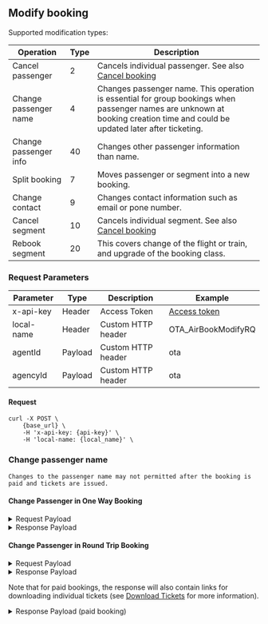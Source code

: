 ## Modify booking

Supported modification types:

| Operation             | Type | Description                                                                                                                                                                  |
|-----------------------|------|------------------------------------------------------------------------------------------------------------------------------------------------------------------------------|
| Cancel passenger      | 2    | Cancels individual passenger. See also [Cancel booking](#cancel-booking)                                                                                                     |
| Change passenger name | 4    | Changes passenger name. This operation is essential for group bookings when passenger names are unknown at booking creation time and could be updated later after ticketing. |
| Change passenger info | 40   | Changes other passenger information than name.                                                                                                                               |
| Split booking         | 7    | Moves passenger or segment into a new booking.                                                                                                                               | 
| Change contact        | 9    | Changes contact information such as email or pone number.                                                                                                                    |
| Cancel segment        | 10   | Cancels individual segment. See also [Cancel booking](#cancel-booking)                                                                                                       |
| Rebook segment        | 20   | This covers change of the flight or train, and upgrade of the booking class.                                                                                                 |

### Request Parameters

| Parameter  | Type    | Description        | Example                  |
|------------|---------|--------------------|--------------------------|
| x-api-key  | Header  | Access Token       | [Access token](#api-key) |
| local-name | Header  | Custom HTTP header | OTA_AirBookModifyRQ      |
| agentId    | Payload | Custom HTTP header | ota                      |
| agencyId   | Payload | Custom HTTP header | ota                      |

#### Request

```
curl -X POST \
    {base_url} \
    -H 'x-api-key: {api-key}' \
    -H 'local-name: {local_name}' \
```

### Change passenger name

`Changes to the passenger name may not permitted after the booking is paid and tickets are issued.`

#### Change Passenger in One Way Booking

<details>
  <summary>Request Payload</summary>
  <pre>
    {
      "version": "2.001",
      "pos": {
        "source": [
          {
            "bookingChannel": {
              "type": "OTA"
            },
            "isoCurrency": "SAR",
            "requestorID": {
              "type": "5",
              "id": "<ins>agentId</ins>",
              "name": "<ins>agencyId</ins>"
              "location": "CPH"
            }
          }
        ]
      },
      "airReservation": {
        "airItinerary": {
          "originDestinationOptions": {
            "originDestinationOption": [
              {
                "flightSegment": [
                  {
                    "departureAirport": {
                      "locationCode": "MKX"
                    },
                    "arrivalAirport": {
                      "locationCode": "DMX"
                    },
                    "operatingAirline": {
                      "code": "HHR",
                      "flightNumber": "0080"
                    },
                    "equipment": [],
                    "departureDateTime": "2024-03-22T10:00:00.000+03:00",
                    "arrivalDateTime": "2024-03-22T12:25:00.000+03:00",
                    "rph": "1",
                    "marketingAirline": {
                      "code": "HHR"
                    },
                    "flightNumber": "0080",
                    "fareBasisCode": "ApplPayGreater",
                    "resBookDesigCode": "Y",
                    "bookingClassAvails": [],
                    "comment": [],
                    "stopLocation": [],
                    "status": "30"
                  }
                ],
                "rph": "1"
              }
            ]
          }
        },
        "travelerInfo": {
          "airTraveler": [
            {
              "personName": {
                "namePrefix": [],
                "givenName": [
                  "TEST QA"
                ],
                "middleName": [],
                "surname": "TESTER",
                "nameSuffix": [],
                "nameTitle": []
              },
              "telephone": [],
              "email": [
                {
                  "value": "tester@example.com",
                  "defaultInd": true
                }
              ],
              "address": [],
              "custLoyalty": [],
              "document": [],
              "socialMediaInfo": [],
              "passengerTypeCode": "CTC",
              "comment": []
            },
            {
              "telephone": [],
              "email": [],
              "address": [],
              "custLoyalty": [],
              "document": [],
              "travelerRefNumber": {
                "rph": "1"
              },
              "flightSegmentRPHs": {
                "flightSegmentRPH": [
                  "1"
                ]
              },
              "socialMediaInfo": [],
              "passengerTypeCode": "ADT",
              "gender": "Unknown",
              "comment": []
            },
            {
              "telephone": [],
              "email": [],
              "address": [],
              "custLoyalty": [],
              "document": [],
              "travelerRefNumber": {
                "rph": "2"
              },
              "flightSegmentRPHs": {
                "flightSegmentRPH": [
                  "1"
                ]
              },
              "socialMediaInfo": [],
              "passengerTypeCode": "ADT",
              "gender": "Unknown",
              "comment": []
            },
            {
              "telephone": [],
              "email": [],
              "address": [],
              "custLoyalty": [],
              "document": [],
              "travelerRefNumber": {
                "rph": "3"
              },
              "flightSegmentRPHs": {
                "flightSegmentRPH": [
                  "1"
                ]
              },
              "socialMediaInfo": [],
              "passengerTypeCode": "ADT",
              "gender": "Unknown",
              "comment": []
            },
            {
              "telephone": [],
              "email": [],
              "address": [],
              "custLoyalty": [],
              "document": [],
              "travelerRefNumber": {
                "rph": "4"
              },
              "flightSegmentRPHs": {
                "flightSegmentRPH": [
                  "1"
                ]
              },
              "socialMediaInfo": [],
              "passengerTypeCode": "ADT",
              "gender": "Unknown",
              "comment": []
            },
            {
              "telephone": [],
              "email": [],
              "address": [],
              "custLoyalty": [],
              "document": [],
              "travelerRefNumber": {
                "rph": "5"
              },
              "flightSegmentRPHs": {
                "flightSegmentRPH": [
                  "1"
                ]
              },
              "socialMediaInfo": [],
              "passengerTypeCode": "ADT",
              "gender": "Unknown",
              "comment": []
            }
          ],
          "specialReqDetails": []
        },
        "ticketing": [
          {
            "ticketAdvisory": [],
            "ticketType": "E_TICKET",
            "flightSegmentRefNumber": [],
            "travelerRefNumber": [
              "1"
            ],
            "ticketDocumentNbr": "3333330007692",
            "passengerTypeCode": "ADT",
            "miscTicketingCode": [],
            "tpaExtensions": {
              "couponInfos": [
                {
                  "flightRefRPH": "1",
                  "number": "1",
                  "status": "O"
                }
              ]
            }
          },
          {
            "ticketAdvisory": [],
            "ticketType": "E_TICKET",
            "flightSegmentRefNumber": [],
            "travelerRefNumber": [
              "2"
            ],
            "ticketDocumentNbr": "3333330007693",
            "passengerTypeCode": "ADT",
            "miscTicketingCode": [],
            "tpaExtensions": {
              "couponInfos": [
                {
                  "flightRefRPH": "1",
                  "number": "1",
                  "status": "O"
                }
              ]
            }
          },
          {
            "ticketAdvisory": [],
            "ticketType": "E_TICKET",
            "flightSegmentRefNumber": [],
            "travelerRefNumber": [
              "3"
            ],
            "ticketDocumentNbr": "3333330007694",
            "passengerTypeCode": "ADT",
            "miscTicketingCode": [],
            "tpaExtensions": {
              "couponInfos": [
                {
                  "flightRefRPH": "1",
                  "number": "1",
                  "status": "O"
                }
              ]
            }
          },
          {
            "ticketAdvisory": [],
            "ticketType": "E_TICKET",
            "flightSegmentRefNumber": [],
            "travelerRefNumber": [
              "4"
            ],
            "ticketDocumentNbr": "3333330007695",
            "passengerTypeCode": "ADT",
            "miscTicketingCode": [],
            "tpaExtensions": {
              "couponInfos": [
                {
                  "flightRefRPH": "1",
                  "number": "1",
                  "status": "O"
                }
              ]
            }
          },
          {
            "ticketAdvisory": [],
            "ticketType": "E_TICKET",
            "flightSegmentRefNumber": [],
            "travelerRefNumber": [
              "5"
            ],
            "ticketDocumentNbr": "3333330007696",
            "passengerTypeCode": "ADT",
            "miscTicketingCode": [],
            "tpaExtensions": {
              "couponInfos": [
                {
                  "flightRefRPH": "1",
                  "number": "1",
                  "status": "O"
                }
              ]
            }
          }
        ],
        "bookingReferenceID": [
          {
            "companyName": {
              "code": "W1"
            },
            "type": "14",
            "id": "N6G2NW",
            "flightRefNumberRPHList": []
          },
          {
            "companyName": {
              "code": "HHR"
            },
            "type": "14",
            "id": "C83EEA626",
            "flightRefNumberRPHList": []
          }
        ],
        "offer": {
          "summary": [],
          "priced": [
            {
              "shortDescription": [],
              "longDescription": [],
              "originDestination": [],
              "otherServices": [],
              "restriction": [],
              "termsAndConditions": [],
              "commission": [],
              "multimedia": [],
              "bookingReferenceID": [],
              "id": "1385505",
              "tpaExtensions": {
                "orderInfo": {
                  "action": "CREATE_BOOKING",
                  "currencyCode": "SAR",
                  "direction": "PAYMENT",
                  "orderType": "BOOKING",
                  "status": "PAID",
                  "totalAmount": "97.75"
                }
              }
            }
          ],
          "purchased": []
        },
        "createDateTime": "2024-03-15T10:13:19.700Z",
        "emdinfo": []
      },
      "airBookModifyRQ": {
        "modificationType": "3",
        "travelerInfo": {
          "airTraveler": [
            {
              "personName": {
                "namePrefix": [],
                "givenName": [
                  "KITTY"
                ],
                "middleName": [],
                "surname": "TESTER",
                "nameSuffix": [],
                "nameTitle": []
              },
              "telephone": [
                {
                  "countryAccessCode": "380",
                  "phoneNumber": "123456"
                }
              ],
              "email": [
                {
                  "value": "tester@example.com",
                  "defaultInd": true
                }
              ],
              "address": [
                {
                  "bldgRoom": [],
                  "addressLine": [],
                  "cityName": "Makkha",
                  "countryName": {
                    "code": "SA"
                  }
                }
              ],
              "custLoyalty": [],
              "document": [],
              "socialMediaInfo": [],
              "birthDate": "1979-01-01",
              "passengerTypeCode": "CTC",
              "comment": []
            },
            {
              "personName": {
                "namePrefix": [
                  "MISS"
                ],
                "givenName": [
                  "PETER"
                ],
                "middleName": [
                  "PAXXXX"
                ],
                "surname": "TEST"
              },
              "telephone": [
                {
                  "countryAccessCode": "380",
                  "phoneNumber": "671234567"
                }
              ],
              "email": [
                {
                  "value": "tester@example.com"
                }
              ],
              "document": [
                {
                  "docID": "0123456789",
                  "docType": "5",
                  "docHolderNationality": "SA",
                  "expireDate": "2027-12-12",
                  "birthDate": "1979-01-01"
                }
              ],
              "travelerRefNumber": {
                "rph": "1"
              },
              "flightSegmentRPHs": {
                "flightSegmentRPH": [
                  "1"
                ]
              },
              "passengerTypeCode": "ADT",
              "gender": "Male"
            },
            {
              "personName": {
                "namePrefix": [
                  "MISS"
                ],
                "middleName": [
                  "RPAXXXX"
                ],
                "givenName": [
                  "ROSE"
                ],
                "surname": "TEST"
              },
              "telephone": [
                {
                  "countryAccessCode": "380",
                  "phoneNumber": "671234567"
                }
              ],
              "email": [
                {
                  "value": "tester@example.com"
                }
              ],
              "document": [
                {
                  "docID": "0123456789",
                  "docType": "5",
                  "docHolderNationality": "SA",
                  "expireDate": "2027-12-12",
                  "birthDate": "1979-01-01"
                }
              ],
              "travelerRefNumber": {
                "rph": "2"
              },
              "flightSegmentRPHs": {
                "flightSegmentRPH": [
                  "1"
                ]
              },
              "passengerTypeCode": "ADT",
              "gender": "Male"
            },
            {
              "personName": {
                "namePrefix": [
                  "MISS"
                ],
                "givenName": [
                  "SANDRA"
                ],
                "surname": "TEST"
              },
              "telephone": [
                {
                  "countryAccessCode": "380",
                  "phoneNumber": "671234567"
                }
              ],
              "email": [
                {
                  "value": "tester@example.com"
                }
              ],
              "document": [
                {
                  "docID": "0123456789",
                  "docType": "5",
                  "docHolderNationality": "SA",
                  "expireDate": "2027-12-12",
                  "birthDate": "1999-01-01"
                }
              ],
              "travelerRefNumber": {
                "rph": "3"
              },
              "flightSegmentRPHs": {
                "flightSegmentRPH": [
                  "1"
                ]
              },
              "passengerTypeCode": "ADT",
              "gender": "Female"
            },
            {
              "personName": {
                "namePrefix": [
                  "MR"
                ],
                "givenName": [
                  "OKAN"
                ],
                "surname": "TEST"
              },
              "telephone": [
                {
                  "countryAccessCode": "380",
                  "phoneNumber": "671234567"
                }
              ],
              "email": [
                {
                  "value": "tester@example.com"
                }
              ],
              "document": [
                {
                  "docID": "0123456789",
                  "docType": "5",
                  "docHolderNationality": "SA",
                  "expireDate": "2027-12-12",
                  "birthDate": "1999-01-01"
                }
              ],
              "travelerRefNumber": {
                "rph": "4"
              },
              "flightSegmentRPHs": {
                "flightSegmentRPH": [
                  "1"
                ]
              },
              "passengerTypeCode": "ADT",
              "gender": "Male",
              "comment": []
            },
            {
              "personName": {
                "namePrefix": [
                  "MISS"
                ],
                "givenName": [
                  "NADIA"
                ],
                "surname": "TEST"
              },
              "telephone": [
                {
                  "countryAccessCode": "380",
                  "phoneNumber": "671234567"
                }
              ],
              "email": [
                {
                  "value": "tester@example.com"
                }
              ],
              "document": [
                {
                  "docID": "0123456789",
                  "docType": "5",
                  "docHolderNationality": "SA",
                  "expireDate": "2027-12-12",
                  "birthDate": "1999-01-15"
                }
              ],
              "travelerRefNumber": {
                "rph": "5"
              },
              "flightSegmentRPHs": {
                "flightSegmentRPH": [
                  "1"
                ]
              },
              "passengerTypeCode": "ADT",
              "gender": "Female",
              "comment": []
            }
          ]
        }
      }
    }
  </pre>
</details>
<details>
  <summary>Response Payload</summary>
  <pre>
    {
      "success": {},
      "airReservation": {
        "airItinerary": {
          "originDestinationOptions": {
            "originDestinationOption": [
              {
                "flightSegment": [
                  {
                    "departureAirport": {
                      "locationCode": "MKX"
                    },
                    "arrivalAirport": {
                      "locationCode": "DMX"
                    },
                    "operatingAirline": {
                      "code": "HHR",
                      "flightNumber": "0080"
                    },
                    "equipment": [],
                    "departureDateTime": "2024-03-22T10:00:00.000+03:00",
                    "arrivalDateTime": "2024-03-22T12:25:00.000+03:00",
                    "rph": "1",
                    "marketingAirline": {
                      "code": "HHR"
                    },
                    "flightNumber": "0080",
                    "fareBasisCode": "ApplPayGreater",
                    "resBookDesigCode": "Y",
                    "bookingClassAvails": [],
                    "comment": [],
                    "stopLocation": [],
                    "status": "30"
                  }
                ],
                "rph": "1"
              }
            ]
          }
        },
        "travelerInfo": {
          "airTraveler": [
            {
              "personName": {
                "namePrefix": [],
                "givenName": [
                  "KITTY"
                ],
                "middleName": [],
                "surname": "TESTER",
                "nameSuffix": [],
                "nameTitle": []
              },
              "telephone": [
                {
                  "countryAccessCode": "380",
                  "phoneNumber": "123456"
                }
              ],
              "email": [
                {
                  "value": "tester@example.com",
                  "defaultInd": true
                }
              ],
              "address": [
                {
                  "bldgRoom": [],
                  "addressLine": [],
                  "cityName": "Makkha",
                  "countryName": {
                    "code": "SA"
                  }
                }
              ],
              "custLoyalty": [],
              "document": [],
              "socialMediaInfo": [],
              "birthDate": "1979-01-01",
              "passengerTypeCode": "CTC",
              "comment": []
            },
            {
              "personName": {
                "namePrefix": [
                  "MISS"
                ],
                "givenName": [
                  "PETER PAXXXX"
                ],
                "middleName": [],
                "surname": "TEST",
                "nameSuffix": [],
                "nameTitle": []
              },
              "telephone": [
                {
                  "countryAccessCode": "380",
                  "phoneNumber": "671234567"
                }
              ],
              "email": [
                {
                  "value": "tester@example.com"
                }
              ],
              "address": [],
              "custLoyalty": [],
              "document": [
                {
                  "docLimitations": [],
                  "docID": "0123456789",
                  "docType": "5",
                  "docHolderNationality": "SA",
                  "birthDate": "1979-01-01",
                  "expireDate": "2027-12-12"
                }
              ],
              "travelerRefNumber": {
                "rph": "1"
              },
              "flightSegmentRPHs": {
                "flightSegmentRPH": [
                  "1"
                ]
              },
              "socialMediaInfo": [],
              "passengerTypeCode": "ADT",
              "gender": "Male",
              "comment": []
            },
            {
              "personName": {
                "namePrefix": [
                  "MISS"
                ],
                "givenName": [
                  "ROSE RPAXXXX"
                ],
                "middleName": [],
                "surname": "TEST",
                "nameSuffix": [],
                "nameTitle": []
              },
              "telephone": [
                {
                  "countryAccessCode": "380",
                  "phoneNumber": "671234567"
                }
              ],
              "email": [
                {
                  "value": "tester@example.com"
                }
              ],
              "address": [],
              "custLoyalty": [],
              "document": [
                {
                  "docLimitations": [],
                  "docID": "0123456789",
                  "docType": "5",
                  "docHolderNationality": "SA",
                  "birthDate": "1979-01-01",
                  "expireDate": "2027-12-12"
                }
              ],
              "travelerRefNumber": {
                "rph": "2"
              },
              "flightSegmentRPHs": {
                "flightSegmentRPH": [
                  "1"
                ]
              },
              "socialMediaInfo": [],
              "passengerTypeCode": "ADT",
              "gender": "Male",
              "comment": []
            },
            {
              "personName": {
                "namePrefix": [
                  "MISS"
                ],
                "givenName": [
                  "SANDRA"
                ],
                "middleName": [],
                "surname": "TEST",
                "nameSuffix": [],
                "nameTitle": []
              },
              "telephone": [
                {
                  "countryAccessCode": "380",
                  "phoneNumber": "671234567"
                }
              ],
              "email": [
                {
                  "value": "tester@example.com"
                }
              ],
              "address": [],
              "custLoyalty": [],
              "document": [
                {
                  "docLimitations": [],
                  "docID": "0123456789",
                  "docType": "5",
                  "docHolderNationality": "SA",
                  "birthDate": "1999-01-01",
                  "expireDate": "2027-12-12"
                }
              ],
              "travelerRefNumber": {
                "rph": "3"
              },
              "flightSegmentRPHs": {
                "flightSegmentRPH": [
                  "1"
                ]
              },
              "socialMediaInfo": [],
              "passengerTypeCode": "ADT",
              "gender": "Female",
              "comment": []
            },
            {
              "personName": {
                "namePrefix": [
                  "MR"
                ],
                "givenName": [
                  "OKAN"
                ],
                "middleName": [],
                "surname": "TEST",
                "nameSuffix": [],
                "nameTitle": []
              },
              "telephone": [
                {
                  "countryAccessCode": "380",
                  "phoneNumber": "671234567"
                }
              ],
              "email": [
                {
                  "value": "tester@example.com"
                }
              ],
              "address": [],
              "custLoyalty": [],
              "document": [
                {
                  "docLimitations": [],
                  "docID": "0123456789",
                  "docType": "5",
                  "docHolderNationality": "SA",
                  "birthDate": "1999-01-01",
                  "expireDate": "2027-12-12"
                }
              ],
              "travelerRefNumber": {
                "rph": "4"
              },
              "flightSegmentRPHs": {
                "flightSegmentRPH": [
                  "1"
                ]
              },
              "socialMediaInfo": [],
              "passengerTypeCode": "ADT",
              "gender": "Male",
              "comment": []
            },
            {
              "personName": {
                "namePrefix": [
                  "MISS"
                ],
                "givenName": [
                  "NADIA"
                ],
                "middleName": [],
                "surname": "TEST",
                "nameSuffix": [],
                "nameTitle": []
              },
              "telephone": [
                {
                  "countryAccessCode": "380",
                  "phoneNumber": "671234567"
                }
              ],
              "email": [
                {
                  "value": "tester@example.com"
                }
              ],
              "address": [],
              "custLoyalty": [],
              "document": [
                {
                  "docLimitations": [],
                  "docID": "0123456789",
                  "docType": "5",
                  "docHolderNationality": "SA",
                  "birthDate": "1999-01-15",
                  "expireDate": "2027-12-12"
                }
              ],
              "travelerRefNumber": {
                "rph": "5"
              },
              "flightSegmentRPHs": {
                "flightSegmentRPH": [
                  "1"
                ]
              },
              "socialMediaInfo": [],
              "passengerTypeCode": "ADT",
              "gender": "Female",
              "comment": []
            }
          ],
          "specialReqDetails": []
        },
        "ticketing": [
          {
            "ticketAdvisory": [],
            "ticketType": "E_TICKET",
            "flightSegmentRefNumber": [],
            "travelerRefNumber": [
              "1"
            ],
            "ticketDocumentNbr": "3333330007692",
            "miscTicketingCode": []
          },
          {
            "ticketAdvisory": [],
            "ticketType": "E_TICKET",
            "flightSegmentRefNumber": [],
            "travelerRefNumber": [
              "2"
            ],
            "ticketDocumentNbr": "3333330007693",
            "miscTicketingCode": []
          },
          {
            "ticketAdvisory": [],
            "ticketType": "E_TICKET",
            "flightSegmentRefNumber": [],
            "travelerRefNumber": [
              "3"
            ],
            "ticketDocumentNbr": "3333330007694",
            "miscTicketingCode": []
          },
          {
            "ticketAdvisory": [],
            "ticketType": "E_TICKET",
            "flightSegmentRefNumber": [],
            "travelerRefNumber": [
              "4"
            ],
            "ticketDocumentNbr": "3333330007695",
            "miscTicketingCode": []
          },
          {
            "ticketAdvisory": [],
            "ticketType": "E_TICKET",
            "flightSegmentRefNumber": [],
            "travelerRefNumber": [
              "5"
            ],
            "ticketDocumentNbr": "3333330007696",
            "miscTicketingCode": []
          }
        ],
        "bookingReferenceID": [
          {
            "companyName": {
              "code": "W1"
            },
            "type": "14",
            "id": "N6G2NW",
            "flightRefNumberRPHList": []
          },
          {
            "companyName": {
              "code": "HHR"
            },
            "type": "14",
            "id": "C83EEA626",
            "flightRefNumberRPHList": []
          }
        ],
        "createDateTime": "2024-03-15T10:13:21.740Z",
        "emdinfo": []
      },
      "version": 2.001
    }
  </pre>
</details>

#### Change Passenger in Round Trip Booking

<details>
  <summary>Request Payload</summary>
  <pre>
    {
      "version": "2.001",
      "pos": {
        "source": [
          {
            "bookingChannel": {
              "type": "OTA"
            },
            "isoCurrency": "SAR",
            "requestorID": {
              "type": "5",
              "id": "<ins>agentId</ins>",
              "name": "<ins>agencyId</ins>"
              "location": "CPH"
            }
          }
        ]
      },
      "airReservation": {
        "airItinerary": {
          "originDestinationOptions": {
            "originDestinationOption": [
              {
                "flightSegment": [
                  {
                    "departureAirport": {
                      "locationCode": "MKX"
                    },
                    "arrivalAirport": {
                      "locationCode": "DMX"
                    },
                    "operatingAirline": {
                      "code": "HHR",
                      "flightNumber": "0080"
                    },
                    "equipment": [],
                    "departureDateTime": "2024-04-12T09:00:00.000+03:00",
                    "arrivalDateTime": "2024-04-12T11:25:00.000+03:00",
                    "rph": "1",
                    "marketingAirline": {
                      "code": "HHR"
                    },
                    "flightNumber": "0080",
                    "fareBasisCode": "testEco",
                    "resBookDesigCode": "Y",
                    "bookingClassAvails": [],
                    "comment": [],
                    "stopLocation": [],
                    "status": "30"
                  }
                ],
                "rph": "1"
              },
              {
                "flightSegment": [
                  {
                    "departureAirport": {
                      "locationCode": "DMX"
                    },
                    "arrivalAirport": {
                      "locationCode": "MKX"
                    },
                    "operatingAirline": {
                      "code": "HHR",
                      "flightNumber": "0141"
                    },
                    "equipment": [],
                    "departureDateTime": "2024-04-12T15:30:00.000+03:00",
                    "arrivalDateTime": "2024-04-12T17:55:00.000+03:00",
                    "rph": "2",
                    "marketingAirline": {
                      "code": "HHR"
                    },
                    "flightNumber": "0141",
                    "fareBasisCode": "testEco",
                    "resBookDesigCode": "Y",
                    "bookingClassAvails": [],
                    "comment": [],
                    "stopLocation": [],
                    "status": "30"
                  }
                ],
                "rph": "2"
              }
            ]
          }
        },
        "priceInfo": {
          "itinTotalFare": [
            {
              "baseFare": {
                "currencyCode": "SAR",
                "amount": 2000
              },
              "equivFare": [],
              "taxes": {
                "tax": [
                  {
                    "taxCode": "VAT",
                    "currencyCode": "SAR",
                    "amount": 300
                  }
                ],
                "amount": 300
              },
              "fees": {
                "fee": [
                  {
                    "feeCode": "FE1",
                    "currencyCode": "SAR",
                    "amount": 150
                  },
                  {
                    "feeCode": "VAT",
                    "currencyCode": "SAR",
                    "amount": 22.5
                  },
                  {
                    "feeCode": "VAT_VAT",
                    "currencyCode": "SAR",
                    "amount": 0
                  }
                ],
                "amount": 172.5
              },
              "totalFare": {
                "currencyCode": "SAR",
                "amount": 2472.5
              },
              "fareBaggageAllowance": [],
              "remark": []
            }
          ],
          "fareInfos": {
            "fareInfo": [
              {
                "fareReference": [
                  {
                    "value": "testEco"
                  }
                ],
                "filingAirline": {
                  "value": "HHR"
                },
                "marketingAirline": [],
                "departureAirport": {
                  "locationCode": "MKX"
                },
                "arrivalAirport": {
                  "locationCode": "DMX"
                },
                "date": [],
                "fareInfo": [],
                "city": [],
                "airport": [],
                "ruleInfo":{
                  "tpaextensions": {
                    "updateTravellersTimeLimit": "2024-04-12T10:20:40+03:00",
                    "confirmationTimeLimit": "2024-04-12T10:49:40+03:00",
                    "cancellationTimeLimit": "2024-04-12T08:40:57+03:00"
                  }
                },
                "rph": "1"
              },
              {
                "fareReference": [
                  {
                    "value": "testEco"
                  }
                ],
                "filingAirline": {
                  "value": "HHR"
                },
                "marketingAirline": [],
                "departureAirport": {
                  "locationCode": "DMX"
                },
                "arrivalAirport": {
                  "locationCode": "MKX"
                },
                "date": [],
                "fareInfo": [],
                "city": [],
                "airport": [],
                "ruleInfo":{
                  "tpaextensions": {
                    "updateTravellersTimeLimit": "2024-04-12T10:20:40+03:00",
                    "confirmationTimeLimit": "2024-04-12T10:49:40+03:00",
                    "cancellationTimeLimit": "2024-04-12T08:40:57+03:00"
                  }
                },
                "rph": "2"
              },
              {
                "fareReference": [
                  {
                    "value": "testEco"
                  }
                ],
                "marketingAirline": [],
                "date": [],
                "fareInfo": [],
                "city": [],
                "airport": [],
                "rph": "3"
              },
              {
                "fareReference": [
                  {
                    "value": "testEco"
                  }
                ],
                "marketingAirline": [],
                "date": [],
                "fareInfo": [],
                "city": [],
                "airport": [],
                "rph": "4"
              },
              {
                "fareReference": [
                  {
                    "value": "testEco"
                  }
                ],
                "marketingAirline": [],
                "date": [],
                "fareInfo": [],
                "city": [],
                "airport": [],
                "rph": "5"
              },
              {
                "fareReference": [
                  {
                    "value": "testEco"
                  }
                ],
                "marketingAirline": [],
                "date": [],
                "fareInfo": [],
                "city": [],
                "airport": [],
                "rph": "6"
              },
              {
                "fareReference": [
                  {
                    "value": "testEco"
                  }
                ],
                "marketingAirline": [],
                "date": [],
                "fareInfo": [],
                "city": [],
                "airport": [],
                "rph": "7"
              },
              {
                "fareReference": [
                  {
                    "value": "testEco"
                  }
                ],
                "marketingAirline": [],
                "date": [],
                "fareInfo": [],
                "city": [],
                "airport": [],
                "rph": "8"
              },
              {
                "fareReference": [
                  {
                    "value": "testEco"
                  }
                ],
                "marketingAirline": [],
                "date": [],
                "fareInfo": [],
                "city": [],
                "airport": [],
                "rph": "9"
              },
              {
                "fareReference": [
                  {
                    "value": "testEco"
                  }
                ],
                "marketingAirline": [],
                "date": [],
                "fareInfo": [],
                "city": [],
                "airport": [],
                "rph": "10"
              }
            ]
          },
          "ptcfareBreakdowns": {
            "ptcfareBreakdown": [
              {
                "passengerTypeQuantity": {
                  "code": "ADT",
                  "quantity": 5
                },
                "fareBasisCodes": {
                  "fareBasisCode": [
                    {
                      "value": "testEco",
                      "flightSegmentRPH": "1"
                    }
                  ]
                },
                "passengerFare": [
                  {
                    "baseFare": {
                      "currencyCode": "SAR",
                      "amount": 1000
                    },
                    "equivFare": [],
                    "taxes": {
                      "tax": [
                        {
                          "taxCode": "VAT",
                          "taxName": "VAT",
                          "currencyCode": "SAR",
                          "amount": 150
                        }
                      ],
                      "amount": 150
                    },
                    "fees": {
                      "fee": [
                        {
                          "feeCode": "FE1",
                          "currencyCode": "SAR",
                          "amount": 75
                        },
                        {
                          "feeCode": "VAT",
                          "currencyCode": "SAR",
                          "amount": 11.25
                        },
                        {
                          "feeCode": "VAT_VAT",
                          "currencyCode": "SAR",
                          "amount": 0
                        }
                      ],
                      "amount": 86.25
                    },
                    "totalFare": {
                      "currencyCode": "SAR",
                      "amount": 1236.25
                    },
                    "fareBaggageAllowance": [],
                    "remark": []
                  }
                ],
                "travelerRefNumber": [
                  {
                    "rph": "1"
                  },
                  {
                    "rph": "2"
                  },
                  {
                    "rph": "3"
                  },
                  {
                    "rph": "4"
                  },
                  {
                    "rph": "5"
                  }
                ],
                "ticketDesignators": {
                  "ticketDesignator": [
                    {
                      "flightRefRPH": "1"
                    }
                  ]
                },
                "fareInfo": [
                  {
                    "fareReference": [
                      {
                        "value": "testEco",
                        "resBookDesigCode": "Y",
                        "accountCode": "testEco"
                      }
                    ],
                    "marketingAirline": [],
                    "date": [],
                    "fareInfo": [],
                    "city": [],
                    "airport": []
                  }
                ],
                "pricingUnit": [],
                "flightRefNumberRPHList": [
                  "1"
                ]
              },
              {
                "passengerTypeQuantity": {
                  "code": "ADT",
                  "quantity": 5
                },
                "fareBasisCodes": {
                  "fareBasisCode": [
                    {
                      "value": "testEco",
                      "flightSegmentRPH": "2"
                    }
                  ]
                },
                "passengerFare": [
                  {
                    "baseFare": {
                      "currencyCode": "SAR",
                      "amount": 1000
                    },
                    "equivFare": [],
                    "taxes": {
                      "tax": [
                        {
                          "taxCode": "VAT",
                          "taxName": "VAT",
                          "currencyCode": "SAR",
                          "amount": 150
                        }
                      ],
                      "amount": 150
                    },
                    "fees": {
                      "fee": [
                        {
                          "feeCode": "FE1",
                          "currencyCode": "SAR",
                          "amount": 75
                        },
                        {
                          "feeCode": "VAT",
                          "currencyCode": "SAR",
                          "amount": 11.25
                        },
                        {
                          "feeCode": "VAT_VAT",
                          "currencyCode": "SAR",
                          "amount": 0
                        }
                      ],
                      "amount": 86.25
                    },
                    "totalFare": {
                      "currencyCode": "SAR",
                      "amount": 1236.25
                    },
                    "fareBaggageAllowance": [],
                    "remark": []
                  }
                ],
                "travelerRefNumber": [
                  {
                    "rph": "1"
                  },
                  {
                    "rph": "2"
                  },
                  {
                    "rph": "3"
                  },
                  {
                    "rph": "4"
                  },
                  {
                    "rph": "5"
                  }
                ],
                "ticketDesignators": {
                  "ticketDesignator": [
                    {
                      "flightRefRPH": "2"
                    }
                  ]
                },
                "fareInfo": [
                  {
                    "fareReference": [
                      {
                        "value": "testEco",
                        "resBookDesigCode": "Y",
                        "accountCode": "testEco"
                      }
                    ],
                    "marketingAirline": [],
                    "date": [],
                    "fareInfo": [],
                    "city": [],
                    "airport": []
                  }
                ],
                "pricingUnit": [],
                "flightRefNumberRPHList": [
                  "2"
                ]
              }
            ]
          }
        },
        "travelerInfo": {
          "airTraveler": [
            {
              "personName": {
                "namePrefix": [],
                "givenName": [
                  "John Junior"
                ],
                "middleName": [],
                "surname": "TESTER",
                "nameSuffix": [],
                "nameTitle": []
              },
              "telephone": [
                {
                  "countryAccessCode": "380",
                  "phoneNumber": "671234567"
                }
              ],
              "email": [
                {
                  "value": "tester@example.com",
                  "defaultInd": true
                }
              ],
              "address": [
                {
                  "bldgRoom": [],
                  "addressLine": [],
                  "cityName": "Makkha",
                  "countryName": {
                    "value": "",
                    "code": "SA"
                  }
                }
              ],
              "custLoyalty": [],
              "document": [],
              "socialMediaInfo": [],
              "birthDate": "1979-01-01",
              "passengerTypeCode": "CTC",
              "comment": []
            },
            {
              "telephone": [],
              "email": [],
              "address": [],
              "custLoyalty": [],
              "document": [],
              "travelerRefNumber": {
                "rph": "1"
              },
              "flightSegmentRPHs": {
                "flightSegmentRPH": [
                  "1",
                  "2"
                ]
              },
              "socialMediaInfo": [],
              "passengerTypeCode": "ADT",
              "gender": "Unknown",
              "comment": []
            },
            {
              "telephone": [],
              "email": [],
              "address": [],
              "custLoyalty": [],
              "document": [],
              "travelerRefNumber": {
                "rph": "2"
              },
              "flightSegmentRPHs": {
                "flightSegmentRPH": [
                  "1",
                  "2"
                ]
              },
              "socialMediaInfo": [],
              "passengerTypeCode": "ADT",
              "gender": "Unknown",
              "comment": []
            },
            {
              "telephone": [],
              "email": [],
              "address": [],
              "custLoyalty": [],
              "document": [],
              "travelerRefNumber": {
                "rph": "3"
              },
              "flightSegmentRPHs": {
                "flightSegmentRPH": [
                  "1",
                  "2"
                ]
              },
              "socialMediaInfo": [],
              "passengerTypeCode": "ADT",
              "gender": "Unknown",
              "comment": []
            },
            {
              "telephone": [],
              "email": [],
              "address": [],
              "custLoyalty": [],
              "document": [],
              "travelerRefNumber": {
                "rph": "4"
              },
              "flightSegmentRPHs": {
                "flightSegmentRPH": [
                  "1",
                  "2"
                ]
              },
              "socialMediaInfo": [],
              "passengerTypeCode": "ADT",
              "gender": "Unknown",
              "comment": []
            },
            {
              "telephone": [],
              "email": [],
              "address": [],
              "custLoyalty": [],
              "document": [],
              "travelerRefNumber": {
                "rph": "5"
              },
              "flightSegmentRPHs": {
                "flightSegmentRPH": [
                  "1",
                  "2"
                ]
              },
              "socialMediaInfo": [],
              "passengerTypeCode": "ADT",
              "gender": "Unknown",
              "comment": []
            }
          ],
          "specialReqDetails": []
        },
        "ticketing": [
          {
            "ticketAdvisory": [],
            "ticketType": "E_TICKET",
            "flightSegmentRefNumber": [],
            "travelerRefNumber": [
              "1"
            ],
            "ticketDocumentNbr": "3333330011359",
            "passengerTypeCode": "ADT",
            "miscTicketingCode": [],
            "tpaExtensions": {
              "couponInfos": [
                {
                  "flightRefRPH": "1",
                  "number": "1",
                  "status": "O"
                },
                {
                  "flightRefRPH": "2",
                  "number": "2",
                  "status": "O"
                }
              ]
            }
          },
          {
            "ticketAdvisory": [],
            "ticketType": "E_TICKET",
            "flightSegmentRefNumber": [],
            "travelerRefNumber": [
              "2"
            ],
            "ticketDocumentNbr": "3333330011360",
            "passengerTypeCode": "ADT",
            "miscTicketingCode": [],
            "tpaExtensions": {
              "couponInfos": [
                {
                  "flightRefRPH": "1",
                  "number": "1",
                  "status": "O"
                },
                {
                  "flightRefRPH": "2",
                  "number": "2",
                  "status": "O"
                }
              ]
            }
          },
          {
            "ticketAdvisory": [],
            "ticketType": "E_TICKET",
            "flightSegmentRefNumber": [],
            "travelerRefNumber": [
              "3"
            ],
            "ticketDocumentNbr": "3333330011361",
            "passengerTypeCode": "ADT",
            "miscTicketingCode": [],
            "tpaExtensions": {
              "couponInfos": [
                {
                  "flightRefRPH": "1",
                  "number": "1",
                  "status": "O"
                },
                {
                  "flightRefRPH": "2",
                  "number": "2",
                  "status": "O"
                }
              ]
            }
          },
          {
            "ticketAdvisory": [],
            "ticketType": "E_TICKET",
            "flightSegmentRefNumber": [],
            "travelerRefNumber": [
              "4"
            ],
            "ticketDocumentNbr": "3333330011362",
            "passengerTypeCode": "ADT",
            "miscTicketingCode": [],
            "tpaExtensions": {
              "couponInfos": [
                {
                  "flightRefRPH": "1",
                  "number": "1",
                  "status": "O"
                },
                {
                  "flightRefRPH": "2",
                  "number": "2",
                  "status": "O"
                }
              ]
            }
          },
          {
            "ticketAdvisory": [],
            "ticketType": "E_TICKET",
            "flightSegmentRefNumber": [],
            "travelerRefNumber": [
              "5"
            ],
            "ticketDocumentNbr": "3333330011363",
            "passengerTypeCode": "ADT",
            "miscTicketingCode": [],
            "tpaExtensions": {
              "couponInfos": [
                {
                  "flightRefRPH": "1",
                  "number": "1",
                  "status": "O"
                },
                {
                  "flightRefRPH": "2",
                  "number": "2",
                  "status": "O"
                }
              ]
            }
          }
        ],
        "bookingReferenceID": [
          {
            "companyName": {
              "code": "W1"
            },
            "type": "14",
            "id": "9LB26F",
            "flightRefNumberRPHList": []
          },
          {
            "companyName": {
              "code": "HHR"
            },
            "type": "14",
            "id": "4EA2FB6AF",
            "flightRefNumberRPHList": []
          },
          {
            "companyName": {
              "code": "HHR"
            },
            "type": "14",
            "id": "10F629AE8",
            "flightRefNumberRPHList": []
          }
        ],
        "offer": {
          "summary": [],
          "priced": [
            {
              "shortDescription": [],
              "longDescription": [],
              "originDestination": [],
              "otherServices": [],
              "restriction": [],
              "termsAndConditions": [],
              "commission": [],
              "multimedia": [],
              "bookingReferenceID": [],
              "id": "1393341",
              "tpaExtensions": {
                "orderInfo": {
                  "action": "CREATE_BOOKING",
                  "currencyCode": "SAR",
                  "direction": "PAYMENT",
                  "orderType": "BOOKING",
                  "status": "PAID",
                  "totalAmount": "2472.50"
                }
              }
            }
          ],
          "purchased": []
        },
        "createDateTime": "2024-03-22T08:48:07.022Z",
        "emdinfo": []
      },
      "airBookModifyRQ": {
        "modificationType": "3",
        "travelerInfo": {
          "airTraveler": [
            {
              "personName": {
                "namePrefix": [],
                "givenName": [
                  "KITTY"
                ],
                "middleName": [],
                "surname": "TESTER",
                "nameSuffix": [],
                "nameTitle": []
              },
              "telephone": [
                {
                  "countryAccessCode": "380",
                  "phoneNumber": "123456"
                }
              ],
              "email": [
                {
                  "value": "tester@example.com",
                  "defaultInd": true
                }
              ],
              "address": [
                {
                  "bldgRoom": [],
                  "addressLine": [],
                  "cityName": "Makkha",
                  "countryName": {
                    "code": "SA"
                  }
                }
              ],
              "custLoyalty": [],
              "document": [],
              "socialMediaInfo": [],
              "birthDate": "1979-01-01",
              "passengerTypeCode": "CTC",
              "comment": []
            },
            {
              "personName": {
                "namePrefix": [
                  "MISS"
                ],
                "givenName": [
                  "PETER"
                ],
                "surname": "TEST"
              },
              "telephone": [
                {
                  "countryAccessCode": "380",
                  "phoneNumber": "671234567"
                }
              ],
              "email": [
                {
                  "value": "tester@example.com"
                }
              ],
              "document": [
                {
                  "docID": "D0123456789",
                  "docType": "5",
                  "docHolderNationality": "SA",
                  "expireDate": "2027-12-12",
                  "birthDate": "1979-01-01"
                }
              ],
              "travelerRefNumber": {
                "rph": "1"
              },
              "flightSegmentRPHs": {
                "flightSegmentRPH": [
                  "1",
                  "2"
                ]
              },
              "passengerTypeCode": "ADT",
              "gender": "Male"
            },
            {
              "personName": {
                "namePrefix": [
                  "MISS"
                ],
                "givenName": [
                  "ROSE"
                ],
                "surname": "TEST"
              },
              "telephone": [
                {
                  "countryAccessCode": "380",
                  "phoneNumber": "671234567"
                }
              ],
              "email": [
                {
                  "value": "tester@example.com"
                }
              ],
              "document": [
                {
                  "docID": "A0123456789",
                  "docType": "5",
                  "docHolderNationality": "SA",
                  "expireDate": "2027-12-12",
                  "birthDate": "1979-01-01"
                }
              ],
              "travelerRefNumber": {
                "rph": "2"
              },
              "flightSegmentRPHs": {
                "flightSegmentRPH": [
                  "1",
                  "2"
                ]
              },
              "passengerTypeCode": "ADT",
              "gender": "Male"
            },
            {
              "personName": {
                "namePrefix": [
                  "MISS"
                ],
                "givenName": [
                  "SANDRA"
                ],
                "surname": "TEST"
              },
              "telephone": [
                {
                  "countryAccessCode": "380",
                  "phoneNumber": "671234567"
                }
              ],
              "email": [
                {
                  "value": "tester@example.com"
                }
              ],
              "document": [
                {
                  "docID": "B0123456789",
                  "docType": "5",
                  "docHolderNationality": "SA",
                  "expireDate": "2027-12-12",
                  "birthDate": "1999-01-01"
                }
              ],
              "travelerRefNumber": {
                "rph": "3"
              },
              "flightSegmentRPHs": {
                "flightSegmentRPH": [
                  "1",
                  "2"
                ]
              },
              "passengerTypeCode": "ADT",
              "gender": "Female"
            },
            {
              "personName": {
                "namePrefix": [
                  "MR"
                ],
                "givenName": [
                  "OKAN"
                ],
                "surname": "TEST"
              },
              "telephone": [
                {
                  "countryAccessCode": "380",
                  "phoneNumber": "671234567"
                }
              ],
              "email": [
                {
                  "value": "tester@example.com"
                }
              ],
              "document": [
                {
                  "docID": "C0123456789",
                  "docType": "5",
                  "docHolderNationality": "SA",
                  "expireDate": "2027-12-12",
                  "birthDate": "1999-01-01"
                }
              ],
              "travelerRefNumber": {
                "rph": "4"
              },
              "flightSegmentRPHs": {
                "flightSegmentRPH": [
                  "1",
                  "2"
                ]
              },
              "passengerTypeCode": "ADT",
              "gender": "Male",
              "comment": []
            },
            {
              "personName": {
                "namePrefix": [
                  "MISS"
                ],
                "givenName": [
                  "NADIA"
                ],
                "surname": "TEST"
              },
              "telephone": [
                {
                  "countryAccessCode": "380",
                  "phoneNumber": "671234567"
                }
              ],
              "email": [
                {
                  "value": "tester@example.com"
                }
              ],
              "document": [
                {
                  "docID": "E0123456789",
                  "docType": "5",
                  "docHolderNationality": "SA",
                  "expireDate": "2027-12-12",
                  "birthDate": "1999-01-15"
                }
              ],
              "travelerRefNumber": {
                "rph": "5"
              },
              "flightSegmentRPHs": {
                "flightSegmentRPH": [
                  "1",
                  "2"
                ]
              },
              "passengerTypeCode": "ADT",
              "gender": "Female",
              "comment": []
            }
          ]
        }
      }
    }
  </pre>
</details>
<details>
  <summary>Response Payload</summary>
  <pre>
    {
      "success": {},
      "airReservation": {
        "airItinerary": {
          "originDestinationOptions": {
            "originDestinationOption": [
              {
                "flightSegment": [
                  {
                    "departureAirport": {
                      "locationCode": "MKX"
                    },
                    "arrivalAirport": {
                      "locationCode": "DMX"
                    },
                    "operatingAirline": {
                      "code": "HHR",
                      "flightNumber": "0080"
                    },
                    "equipment": [],
                    "departureDateTime": "2024-04-12T09:00:00.000+03:00",
                    "arrivalDateTime": "2024-04-12T11:25:00.000+03:00",
                    "rph": "1",
                    "marketingAirline": {
                      "code": "HHR"
                    },
                    "flightNumber": "0080",
                    "fareBasisCode": "testEco",
                    "resBookDesigCode": "Y",
                    "bookingClassAvails": [],
                    "comment": [],
                    "stopLocation": [],
                    "status": "30"
                  }
                ],
                "rph": "1"
              },
              {
                "flightSegment": [
                  {
                    "departureAirport": {
                      "locationCode": "DMX"
                    },
                    "arrivalAirport": {
                      "locationCode": "MKX"
                    },
                    "operatingAirline": {
                      "code": "HHR",
                      "flightNumber": "0141"
                    },
                    "equipment": [],
                    "departureDateTime": "2024-04-12T15:30:00.000+03:00",
                    "arrivalDateTime": "2024-04-12T17:55:00.000+03:00",
                    "rph": "2",
                    "marketingAirline": {
                      "code": "HHR"
                    },
                    "flightNumber": "0141",
                    "fareBasisCode": "testEco",
                    "resBookDesigCode": "Y",
                    "bookingClassAvails": [],
                    "comment": [],
                    "stopLocation": [],
                    "status": "30"
                  }
                ],
                "rph": "2"
              }
            ]
          }
        },
        "travelerInfo": {
          "airTraveler": [
            {
              "personName": {
                "namePrefix": [],
                "givenName": [
                  "KITTY"
                ],
                "middleName": [],
                "surname": "TESTER",
                "nameSuffix": [],
                "nameTitle": []
              },
              "telephone": [
                {
                  "countryAccessCode": "380",
                  "phoneNumber": "123456"
                }
              ],
              "email": [
                {
                  "value": "tester@example.com",
                  "defaultInd": true
                }
              ],
              "address": [
                {
                  "bldgRoom": [],
                  "addressLine": [],
                  "cityName": "Makkha",
                  "countryName": {
                    "code": "SA"
                  }
                }
              ],
              "custLoyalty": [],
              "document": [],
              "socialMediaInfo": [],
              "birthDate": "1979-01-01",
              "passengerTypeCode": "CTC",
              "comment": []
            },
            {
              "personName": {
                "namePrefix": [
                  "MISS"
                ],
                "givenName": [
                  "PETER"
                ],
                "middleName": [],
                "surname": "TEST",
                "nameSuffix": [],
                "nameTitle": []
              },
              "telephone": [
                {
                  "countryAccessCode": "380",
                  "phoneNumber": "671234567"
                }
              ],
              "email": [
                {
                  "value": "tester@example.com"
                }
              ],
              "address": [],
              "custLoyalty": [],
              "document": [
                {
                  "docLimitations": [],
                  "docID": "D0123456789",
                  "docType": "5",
                  "docHolderNationality": "SA",
                  "birthDate": "1979-01-01",
                  "expireDate": "2027-12-12"
                }
              ],
              "travelerRefNumber": {
                "rph": "1"
              },
              "flightSegmentRPHs": {
                "flightSegmentRPH": [
                  "1",
                  "2"
                ]
              },
              "socialMediaInfo": [],
              "passengerTypeCode": "ADT",
              "gender": "Male",
              "comment": []
            },
            {
              "personName": {
                "namePrefix": [
                  "MISS"
                ],
                "givenName": [
                  "ROSE"
                ],
                "middleName": [],
                "surname": "TEST",
                "nameSuffix": [],
                "nameTitle": []
              },
              "telephone": [
                {
                  "countryAccessCode": "380",
                  "phoneNumber": "671234567"
                }
              ],
              "email": [
                {
                  "value": "tester@example.com"
                }
              ],
              "address": [],
              "custLoyalty": [],
              "document": [
                {
                  "docLimitations": [],
                  "docID": "A0123456789",
                  "docType": "5",
                  "docHolderNationality": "SA",
                  "birthDate": "1979-01-01",
                  "expireDate": "2027-12-12"
                }
              ],
              "travelerRefNumber": {
                "rph": "2"
              },
              "flightSegmentRPHs": {
                "flightSegmentRPH": [
                  "1",
                  "2"
                ]
              },
              "socialMediaInfo": [],
              "passengerTypeCode": "ADT",
              "gender": "Male",
              "comment": []
            },
            {
              "personName": {
                "namePrefix": [
                  "MISS"
                ],
                "givenName": [
                  "SANDRA"
                ],
                "middleName": [],
                "surname": "TEST",
                "nameSuffix": [],
                "nameTitle": []
              },
              "telephone": [
                {
                  "countryAccessCode": "380",
                  "phoneNumber": "671234567"
                }
              ],
              "email": [
                {
                  "value": "tester@example.com"
                }
              ],
              "address": [],
              "custLoyalty": [],
              "document": [
                {
                  "docLimitations": [],
                  "docID": "B0123456789",
                  "docType": "5",
                  "docHolderNationality": "SA",
                  "birthDate": "1999-01-01",
                  "expireDate": "2027-12-12"
                }
              ],
              "travelerRefNumber": {
                "rph": "3"
              },
              "flightSegmentRPHs": {
                "flightSegmentRPH": [
                  "1",
                  "2"
                ]
              },
              "socialMediaInfo": [],
              "passengerTypeCode": "ADT",
              "gender": "Female",
              "comment": []
            },
            {
              "personName": {
                "namePrefix": [
                  "MR"
                ],
                "givenName": [
                  "OKAN"
                ],
                "middleName": [],
                "surname": "TEST",
                "nameSuffix": [],
                "nameTitle": []
              },
              "telephone": [
                {
                  "countryAccessCode": "380",
                  "phoneNumber": "671234567"
                }
              ],
              "email": [
                {
                  "value": "tester@example.com"
                }
              ],
              "address": [],
              "custLoyalty": [],
              "document": [
                {
                  "docLimitations": [],
                  "docID": "C0123456789",
                  "docType": "5",
                  "docHolderNationality": "SA",
                  "birthDate": "1999-01-01",
                  "expireDate": "2027-12-12"
                }
              ],
              "travelerRefNumber": {
                "rph": "4"
              },
              "flightSegmentRPHs": {
                "flightSegmentRPH": [
                  "1",
                  "2"
                ]
              },
              "socialMediaInfo": [],
              "passengerTypeCode": "ADT",
              "gender": "Male",
              "comment": []
            },
            {
              "personName": {
                "namePrefix": [
                  "MISS"
                ],
                "givenName": [
                  "NADIA"
                ],
                "middleName": [],
                "surname": "TEST",
                "nameSuffix": [],
                "nameTitle": []
              },
              "telephone": [
                {
                  "countryAccessCode": "380",
                  "phoneNumber": "671234567"
                }
              ],
              "email": [
                {
                  "value": "tester@example.com"
                }
              ],
              "address": [],
              "custLoyalty": [],
              "document": [
                {
                  "docLimitations": [],
                  "docID": "E0123456789",
                  "docType": "5",
                  "docHolderNationality": "SA",
                  "birthDate": "1999-01-15",
                  "expireDate": "2027-12-12"
                }
              ],
              "travelerRefNumber": {
                "rph": "5"
              },
              "flightSegmentRPHs": {
                "flightSegmentRPH": [
                  "1",
                  "2"
                ]
              },
              "socialMediaInfo": [],
              "passengerTypeCode": "ADT",
              "gender": "Female",
              "comment": []
            }
          ],
          "specialReqDetails": []
        },
        "ticketing": [
          {
            "ticketAdvisory": [],
            "ticketType": "E_TICKET",
            "flightSegmentRefNumber": [],
            "travelerRefNumber": [
              "1"
            ],
            "ticketDocumentNbr": "3333330011359",
            "miscTicketingCode": []
          },
          {
            "ticketAdvisory": [],
            "ticketType": "E_TICKET",
            "flightSegmentRefNumber": [],
            "travelerRefNumber": [
              "2"
            ],
            "ticketDocumentNbr": "3333330011360",
            "miscTicketingCode": []
          },
          {
            "ticketAdvisory": [],
            "ticketType": "E_TICKET",
            "flightSegmentRefNumber": [],
            "travelerRefNumber": [
              "3"
            ],
            "ticketDocumentNbr": "3333330011361",
            "miscTicketingCode": []
          },
          {
            "ticketAdvisory": [],
            "ticketType": "E_TICKET",
            "flightSegmentRefNumber": [],
            "travelerRefNumber": [
              "4"
            ],
            "ticketDocumentNbr": "3333330011362",
            "miscTicketingCode": []
          },
          {
            "ticketAdvisory": [],
            "ticketType": "E_TICKET",
            "flightSegmentRefNumber": [],
            "travelerRefNumber": [
              "5"
            ],
            "ticketDocumentNbr": "3333330011363",
            "miscTicketingCode": []
          },
          {
            "ticketAdvisory": [],
            "ticketType": "E_TICKET",
            "flightSegmentRefNumber": [],
            "travelerRefNumber": [
              "1"
            ],
            "ticketDocumentNbr": "3333330011359",
            "miscTicketingCode": []
          },
          {
            "ticketAdvisory": [],
            "ticketType": "E_TICKET",
            "flightSegmentRefNumber": [],
            "travelerRefNumber": [
              "2"
            ],
            "ticketDocumentNbr": "3333330011360",
            "miscTicketingCode": []
          },
          {
            "ticketAdvisory": [],
            "ticketType": "E_TICKET",
            "flightSegmentRefNumber": [],
            "travelerRefNumber": [
              "3"
            ],
            "ticketDocumentNbr": "3333330011361",
            "miscTicketingCode": []
          },
          {
            "ticketAdvisory": [],
            "ticketType": "E_TICKET",
            "flightSegmentRefNumber": [],
            "travelerRefNumber": [
              "4"
            ],
            "ticketDocumentNbr": "3333330011362",
            "miscTicketingCode": []
          },
          {
            "ticketAdvisory": [],
            "ticketType": "E_TICKET",
            "flightSegmentRefNumber": [],
            "travelerRefNumber": [
              "5"
            ],
            "ticketDocumentNbr": "3333330011363",
            "miscTicketingCode": []
          }
        ],
        "bookingReferenceID": [
          {
            "companyName": {
              "code": "W1"
            },
            "type": "14",
            "id": "9LB26F",
            "flightRefNumberRPHList": []
          },
          {
            "companyName": {
              "code": "HHR"
            },
            "type": "14",
            "id": "4EA2FB6AF",
            "flightRefNumberRPHList": []
          },
          {
            "companyName": {
              "code": "HHR"
            },
            "type": "14",
            "id": "10F629AE8",
            "flightRefNumberRPHList": []
          }
        ],
        "createDateTime": "2024-03-22T08:48:08.942Z",
        "emdinfo": []
      },
      "version": 2.001
    }
  </pre>
</details>

Note that for paid bookings, the response will also contain links for downloading individual tickets (see [Download Tickets](download_tickets.md) for more information).

<details>
  <summary>Response Payload (paid booking)</summary>
  <pre>
    {
      "success": {},
      "airReservation": {
        "airItinerary": {
          "originDestinationOptions": {
            "originDestinationOption": [
              {
                "flightSegment": [
                  {
                    "departureAirport": {
                      "locationCode": "MKX"
                    },
                    "arrivalAirport": {
                      "locationCode": "JXD"
                    },
                    "operatingAirline": {
                      "code": "HHR",
                      "flightNumber": "0141"
                    },
                    "equipment": [],
                    "departureDateTime": "2024-07-15T16:30:00.000+03:00",
                    "arrivalDateTime": "2024-07-15T17:00:00.000+03:00",
                    "rph": "1",
                    "marketingAirline": {
                      "code": "HHR"
                    },
                    "flightNumber": "0141",
                    "fareBasisCode": "UmrahEco",
                    "resBookDesigCode": "Y",
                    "bookingClassAvails": [],
                    "comment": [],
                    "stopLocation": [],
                    "status": "30"
                  }
                ],
                "rph": "1"
              },
              {
                "flightSegment": [
                  {
                    "departureAirport": {
                      "locationCode": "JXD"
                    },
                    "arrivalAirport": {
                      "locationCode": "MKX"
                    },
                    "operatingAirline": {
                      "code": "HHR",
                      "flightNumber": "0191"
                    },
                    "equipment": [],
                    "departureDateTime": "2024-07-16T21:21:00.000+03:00",
                    "arrivalDateTime": "2024-07-16T21:55:00.000+03:00",
                    "rph": "2",
                    "marketingAirline": {
                      "code": "HHR"
                    },
                    "flightNumber": "0191",
                    "fareBasisCode": "UmrahEco",
                    "resBookDesigCode": "Y",
                    "bookingClassAvails": [],
                    "comment": [],
                    "stopLocation": [],
                    "status": "30"
                  }
                ],
                "rph": "2"
              }
            ]
          }
        },
        "travelerInfo": {
          "airTraveler": [
            {
              "personName": {
                "namePrefix": [],
                "givenName": [
                  "TEST"
                ],
                "middleName": [],
                "surname": "TESTER",
                "nameSuffix": [],
                "nameTitle": []
              },
              "telephone": [],
              "email": [
                {
                  "value": "test@test.com",
                  "defaultInd": true
                }
              ],
              "address": [],
              "custLoyalty": [],
              "document": [],
              "socialMediaInfo": [],
              "passengerTypeCode": "CTC",
              "comment": []
            },
            {
              "personName": {
                "namePrefix": [
                  "MISS"
                ],
                "givenName": [
                  "JENNIFER LO"
                ],
                "middleName": [],
                "surname": "STEWART",
                "nameSuffix": [],
                "nameTitle": []
              },
              "telephone": [
                {
                  "countryAccessCode": "380",
                  "phoneNumber": "741852369"
                }
              ],
              "email": [],
              "address": [],
              "custLoyalty": [],
              "document": [
                {
                  "docLimitations": [],
                  "docID": "1111115",
                  "docType": "5",
                  "docHolderNationality": "SA",
                  "birthDate": "2023-03-30",
                  "expireDate": "2027-03-28"
                }
              ],
              "travelerRefNumber": {
                "rph": "1"
              },
              "flightSegmentRPHs": {
                "flightSegmentRPH": [
                  "1",
                  "2"
                ]
              },
              "socialMediaInfo": [],
              "passengerTypeCode": "ADT",
              "gender": "Female",
              "comment": []
            },
            {
              "personName": {
                "namePrefix": [
                  "MISS"
                ],
                "givenName": [
                  "MARY"
                ],
                "middleName": [],
                "surname": "THOMSON",
                "nameSuffix": [],
                "nameTitle": []
              },
              "telephone": [
                {
                  "countryAccessCode": "380",
                  "phoneNumber": "741852369"
                }
              ],
              "email": [],
              "address": [],
              "custLoyalty": [],
              "document": [
                {
                  "docLimitations": [],
                  "docID": "1111116",
                  "docType": "5",
                  "docHolderNationality": "SA",
                  "birthDate": "1988-03-31",
                  "expireDate": "2027-03-29"
                }
              ],
              "travelerRefNumber": {
                "rph": "2"
              },
              "flightSegmentRPHs": {
                "flightSegmentRPH": [
                  "1",
                  "2"
                ]
              },
              "socialMediaInfo": [],
              "passengerTypeCode": "ADT",
              "gender": "Female",
              "comment": []
            },
            {
              "personName": {
                "namePrefix": [
                  "MISS"
                ],
                "givenName": [
                  "ELIZABETH LILY"
                ],
                "middleName": [],
                "surname": "ROBERTSON",
                "nameSuffix": [],
                "nameTitle": []
              },
              "telephone": [
                {
                  "countryAccessCode": "380",
                  "phoneNumber": "741852369"
                }
              ],
              "email": [],
              "address": [],
              "custLoyalty": [],
              "document": [
                {
                  "docLimitations": [],
                  "docID": "1111117",
                  "docType": "5",
                  "docHolderNationality": "SA",
                  "birthDate": "2017-04-01",
                  "expireDate": "2027-03-30"
                }
              ],
              "travelerRefNumber": {
                "rph": "3"
              },
              "flightSegmentRPHs": {
                "flightSegmentRPH": [
                  "1",
                  "2"
                ]
              },
              "socialMediaInfo": [],
              "passengerTypeCode": "CHD",
              "gender": "Female",
              "comment": []
            },
            {
              "personName": {
                "namePrefix": [
                  "MR"
                ],
                "givenName": [
                  "PATRICIA"
                ],
                "middleName": [],
                "surname": "ANDERSON",
                "nameSuffix": [],
                "nameTitle": []
              },
              "telephone": [
                {
                  "countryAccessCode": "380",
                  "phoneNumber": "741852369"
                }
              ],
              "email": [],
              "address": [],
              "custLoyalty": [],
              "document": [
                {
                  "docLimitations": [],
                  "docID": "1111118",
                  "docType": "5",
                  "docHolderNationality": "SA",
                  "birthDate": "2017-04-02",
                  "expireDate": "2027-03-31"
                }
              ],
              "travelerRefNumber": {
                "rph": "4"
              },
              "flightSegmentRPHs": {
                "flightSegmentRPH": [
                  "1",
                  "2"
                ]
              },
              "socialMediaInfo": [],
              "passengerTypeCode": "CHD",
              "gender": "Male",
              "comment": []
            },
            {
              "personName": {
                "namePrefix": [
                  "MISS"
                ],
                "givenName": [
                  "LINDA"
                ],
                "middleName": [],
                "surname": "SCOTT",
                "nameSuffix": [],
                "nameTitle": []
              },
              "telephone": [
                {
                  "countryAccessCode": "380",
                  "phoneNumber": "741852369"
                }
              ],
              "email": [],
              "address": [],
              "custLoyalty": [],
              "document": [
                {
                  "docLimitations": [],
                  "docID": "1111119",
                  "docType": "5",
                  "docHolderNationality": "SA",
                  "birthDate": "2023-04-03",
                  "expireDate": "2027-04-01"
                }
              ],
              "travelerRefNumber": {
                "rph": "5"
              },
              "flightSegmentRPHs": {
                "flightSegmentRPH": [
                  "1",
                  "2"
                ]
              },
              "socialMediaInfo": [],
              "passengerTypeCode": "INF",
              "gender": "Female",
              "comment": [
                {
                  "value": "1",
                  "name": "attendantRph"
                }
              ]
            },
            {
              "personName": {
                "namePrefix": [
                  "MISS"
                ],
                "givenName": [
                  "BARBARA BROWN"
                ],
                "middleName": [],
                "surname": "TAYLOR",
                "nameSuffix": [],
                "nameTitle": []
              },
              "telephone": [
                {
                  "countryAccessCode": "380",
                  "phoneNumber": "741852369"
                }
              ],
              "email": [],
              "address": [],
              "custLoyalty": [],
              "document": [
                {
                  "docLimitations": [],
                  "docID": "1111120",
                  "docType": "5",
                  "docHolderNationality": "SA",
                  "birthDate": "2023-04-04",
                  "expireDate": "2027-04-02"
                }
              ],
              "travelerRefNumber": {
                "rph": "6"
              },
              "flightSegmentRPHs": {
                "flightSegmentRPH": [
                  "1",
                  "2"
                ]
              },
              "socialMediaInfo": [],
              "passengerTypeCode": "INF",
              "gender": "Female",
              "comment": [
                {
                  "value": "2",
                  "name": "attendantRph"
                }
              ]
            }
          ],
          "specialReqDetails": []
        },
        "ticketing": [
          {
            "ticketAdvisory": [],
            "ticketType": "E_TICKET",
            "flightSegmentRefNumber": [],
            "travelerRefNumber": [
              "1"
            ],
            "ticketDocumentNbr": "3333330058327",
            "miscTicketingCode": [],
            "tpaextensions": {
              "url": "https://test-api.worldticket.net/sms-gateway-service/tickets/confirmation/6AAY88/download/passenger-segment?firstName=JENNIFER&lastName=STEWART&departure=MKX&arrival=JXD"
            }
          },
          {
            "ticketAdvisory": [],
            "ticketType": "E_TICKET",
            "flightSegmentRefNumber": [],
            "travelerRefNumber": [
              "2"
            ],
            "ticketDocumentNbr": "3333330058328",
            "miscTicketingCode": [],
            "tpaextensions": {
              "url": "https://test-api.worldticket.net/sms-gateway-service/tickets/confirmation/6AAY88/download/passenger-segment?firstName=MARY&lastName=THOMSON&departure=MKX&arrival=JXD"
            }
          },
          {
            "ticketAdvisory": [],
            "ticketType": "E_TICKET",
            "flightSegmentRefNumber": [],
            "travelerRefNumber": [
              "3"
            ],
            "ticketDocumentNbr": "3333330058329",
            "miscTicketingCode": [],
            "tpaextensions": {
              "url": "https://test-api.worldticket.net/sms-gateway-service/tickets/confirmation/6AAY88/download/passenger-segment?firstName=ELIZABETH&lastName=ROBERTSON&departure=MKX&arrival=JXD"
            }
          },
          {
            "ticketAdvisory": [],
            "ticketType": "E_TICKET",
            "flightSegmentRefNumber": [],
            "travelerRefNumber": [
              "4"
            ],
            "ticketDocumentNbr": "3333330058330",
            "miscTicketingCode": [],
            "tpaextensions": {
              "url": "https://test-api.worldticket.net/sms-gateway-service/tickets/confirmation/6AAY88/download/passenger-segment?firstName=PATRICIA&lastName=ANDERSON&departure=MKX&arrival=JXD"
            }
          },
          {
            "ticketAdvisory": [],
            "ticketType": "E_TICKET",
            "flightSegmentRefNumber": [],
            "travelerRefNumber": [
              "5"
            ],
            "ticketDocumentNbr": "3333330058331",
            "miscTicketingCode": [],
            "tpaextensions": {
              "url": "https://test-api.worldticket.net/sms-gateway-service/tickets/confirmation/6AAY88/download/passenger-segment?firstName=LINDA&lastName=SCOTT&departure=MKX&arrival=JXD"
            }
          },
          {
            "ticketAdvisory": [],
            "ticketType": "E_TICKET",
            "flightSegmentRefNumber": [],
            "travelerRefNumber": [
              "6"
            ],
            "ticketDocumentNbr": "3333330058332",
            "miscTicketingCode": [],
            "tpaextensions": {
              "url": "https://test-api.worldticket.net/sms-gateway-service/tickets/confirmation/6AAY88/download/passenger-segment?firstName=BARBARA&lastName=TAYLOR&departure=MKX&arrival=JXD"
            }
          },
          {
            "ticketAdvisory": [],
            "ticketType": "E_TICKET",
            "flightSegmentRefNumber": [],
            "travelerRefNumber": [
              "1"
            ],
            "ticketDocumentNbr": "3333330058327",
            "miscTicketingCode": [],
            "tpaextensions": {
              "url": "https://test-api.worldticket.net/sms-gateway-service/tickets/confirmation/6AAY88/download/passenger-segment?firstName=JENNIFER&lastName=STEWART&departure=JXD&arrival=MKX"
            }
          },
          {
            "ticketAdvisory": [],
            "ticketType": "E_TICKET",
            "flightSegmentRefNumber": [],
            "travelerRefNumber": [
              "2"
            ],
            "ticketDocumentNbr": "3333330058328",
            "miscTicketingCode": [],
            "tpaextensions": {
              "url": "https://test-api.worldticket.net/sms-gateway-service/tickets/confirmation/6AAY88/download/passenger-segment?firstName=MARY&lastName=THOMSON&departure=JXD&arrival=MKX"
            }
          },
          {
            "ticketAdvisory": [],
            "ticketType": "E_TICKET",
            "flightSegmentRefNumber": [],
            "travelerRefNumber": [
              "3"
            ],
            "ticketDocumentNbr": "3333330058329",
            "miscTicketingCode": [],
            "tpaextensions": {
              "url": "https://test-api.worldticket.net/sms-gateway-service/tickets/confirmation/6AAY88/download/passenger-segment?firstName=ELIZABETH&lastName=ROBERTSON&departure=JXD&arrival=MKX"
            }
          },
          {
            "ticketAdvisory": [],
            "ticketType": "E_TICKET",
            "flightSegmentRefNumber": [],
            "travelerRefNumber": [
              "4"
            ],
            "ticketDocumentNbr": "3333330058330",
            "miscTicketingCode": [],
            "tpaextensions": {
              "url": "https://test-api.worldticket.net/sms-gateway-service/tickets/confirmation/6AAY88/download/passenger-segment?firstName=PATRICIA&lastName=ANDERSON&departure=JXD&arrival=MKX"
            }
          },
          {
            "ticketAdvisory": [],
            "ticketType": "E_TICKET",
            "flightSegmentRefNumber": [],
            "travelerRefNumber": [
              "5"
            ],
            "ticketDocumentNbr": "3333330058331",
            "miscTicketingCode": [],
            "tpaextensions": {
              "url": "https://test-api.worldticket.net/sms-gateway-service/tickets/confirmation/6AAY88/download/passenger-segment?firstName=LINDA&lastName=SCOTT&departure=JXD&arrival=MKX"
            }
          },
          {
            "ticketAdvisory": [],
            "ticketType": "E_TICKET",
            "flightSegmentRefNumber": [],
            "travelerRefNumber": [
              "6"
            ],
            "ticketDocumentNbr": "3333330058332",
            "miscTicketingCode": [],
            "tpaextensions": {
              "url": "https://test-api.worldticket.net/sms-gateway-service/tickets/confirmation/6AAY88/download/passenger-segment?firstName=BARBARA&lastName=TAYLOR&departure=JXD&arrival=MKX"
            }
          }
        ],
        "bookingReferenceID": [
          {
            "companyName": {
              "code": "W1"
            },
            "type": "14",
            "id": "6AAY88",
            "flightRefNumberRPHList": []
          },
          {
            "companyName": {
              "code": "HHR"
            },
            "type": "14",
            "id": "A47013469",
            "flightRefNumberRPHList": []
          },
          {
            "companyName": {
              "code": "HHR"
            },
            "type": "14",
            "id": "ADBBEE380",
            "flightRefNumberRPHList": []
          }
        ],
        "createDateTime": "2024-07-02T09:20:59.342Z",
        "emdinfo": []
      },
      "version": 2.001
    }
  </pre>
</details>